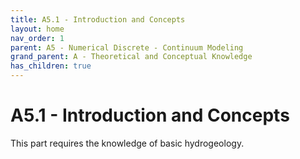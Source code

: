 ```yaml
---
title: A5.1 - Introduction and Concepts
layout: home
nav_order: 1
parent: A5 - Numerical Discrete - Continuum Modeling
grand_parent: A - Theoretical and Conceptual Knowledge
has_children: true
---
```

<script
  src="https://cdn.mathjax.org/mathjax/latest/MathJax.js?config=TeX-AMS-MML_HTMLorMML"
  type="text/javascript">
</script>

# A5.1 - Introduction and Concepts

This part requires the knowledge of basic hydrogeology. 
